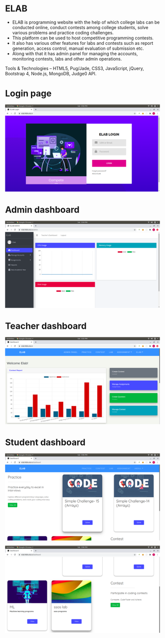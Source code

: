 # ELAB
* ELAB is programming website with the help of which college labs can be conducted online, conduct contests among college students, solve various problems and practice coding challenges.
* This platform can be used to host competitive programming contests.
* It also has various other features for labs and contests such as report generation, access control, manual evaluation of submission etc.
* Along with that it has admin panel for managing the accounts, monitoring contests, labs and other admin operations.

Tools & Technologies – HTML5, Pug/Jade, CSS3, JavaScript, jQuery, Bootstrap 4, Node.js, MongoDB, Judge0 API.

# Login page
![login page](./snapshots/login-page.png)

# Admin dashboard
![admin dashboard](./snapshots/admin/admin-dashboard.png)

#  Teacher dashboard
![teacher dashboard](./snapshots/teacher/teacher-dashboard.png)

# Student dashboard
![student dashboard](./snapshots/student/student-dashboard-1.png)

![student dashboard](./snapshots/student/student-dashboard-2.png)

